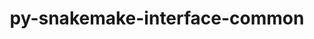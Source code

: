 ---
title: "py-snakemake-interface-common"
layout: cache
categories: [package, develop]
meta: {"versions": ["1.17.1", "1.17.3"], "compilers": ["gcc@=7.3.1"], "oss": ["amzn2"], "platforms": ["linux"], "targets": ["aarch64", "neoverse_n1", "x86_64_v3"], "stacks": ["aws-isc", "aws-isc-aarch64", "root"], "num_specs": 15, "num_specs_by_stack": {"root": 15, "aws-isc-aarch64": 10, "aws-isc": 5}}
spec_details: [{"hash": "gvpbl4q3suumnwa4h5j4ihdk5yqzsngp", "compiler": "gcc@=7.3.1", "versions": ["1.17.1"], "os": "amzn2", "platform": "linux", "target": "aarch64", "variants": ["build_system=python_pip"], "stacks": ["root", "aws-isc-aarch64"], "size": "-", "tarball": "https://binaries.spack.io/develop/build_cache/linux-amzn2-aarch64/gcc-7.3.1/py-snakemake-interface-common-1.17.1/linux-amzn2-aarch64-gcc-7.3.1-py-snakemake-interface-common-1.17.1-gvpbl4q3suumnwa4h5j4ihdk5yqzsngp.spack"}, {"hash": "j2prowazp655rctlfi6v63zpbpbca6fk", "compiler": "gcc@=7.3.1", "versions": ["1.17.3"], "os": "amzn2", "platform": "linux", "target": "aarch64", "variants": ["build_system=python_pip"], "stacks": ["root", "aws-isc-aarch64"], "size": "-", "tarball": "https://binaries.spack.io/develop/build_cache/linux-amzn2-aarch64/gcc-7.3.1/py-snakemake-interface-common-1.17.3/linux-amzn2-aarch64-gcc-7.3.1-py-snakemake-interface-common-1.17.3-j2prowazp655rctlfi6v63zpbpbca6fk.spack"}, {"hash": "7bvrcoh3wcxs3ewietuokqm53k5b5v4v", "compiler": "gcc@=7.3.1", "versions": ["1.17.3"], "os": "amzn2", "platform": "linux", "target": "aarch64", "variants": ["build_system=python_pip"], "stacks": ["root", "aws-isc-aarch64"], "size": "-", "tarball": "https://binaries.spack.io/develop/build_cache/linux-amzn2-aarch64/gcc-7.3.1/py-snakemake-interface-common-1.17.3/linux-amzn2-aarch64-gcc-7.3.1-py-snakemake-interface-common-1.17.3-7bvrcoh3wcxs3ewietuokqm53k5b5v4v.spack"}, {"hash": "g3gpr767xze53wzbruhzqquiwughyvx6", "compiler": "gcc@=7.3.1", "versions": ["1.17.3"], "os": "amzn2", "platform": "linux", "target": "aarch64", "variants": ["build_system=python_pip"], "stacks": ["root", "aws-isc-aarch64"], "size": "-", "tarball": "https://binaries.spack.io/develop/build_cache/linux-amzn2-aarch64/gcc-7.3.1/py-snakemake-interface-common-1.17.3/linux-amzn2-aarch64-gcc-7.3.1-py-snakemake-interface-common-1.17.3-g3gpr767xze53wzbruhzqquiwughyvx6.spack"}, {"hash": "zzkm4daq4uapwwpdvwc3geaookfn5gud", "compiler": "gcc@=7.3.1", "versions": ["1.17.3"], "os": "amzn2", "platform": "linux", "target": "aarch64", "variants": ["build_system=python_pip"], "stacks": ["root", "aws-isc-aarch64"], "size": "-", "tarball": "https://binaries.spack.io/develop/build_cache/linux-amzn2-aarch64/gcc-7.3.1/py-snakemake-interface-common-1.17.3/linux-amzn2-aarch64-gcc-7.3.1-py-snakemake-interface-common-1.17.3-zzkm4daq4uapwwpdvwc3geaookfn5gud.spack"}, {"hash": "ubbcq67ikvfsk5sxwn5xx4xplfxyexx5", "compiler": "gcc@=7.3.1", "versions": ["1.17.3"], "os": "amzn2", "platform": "linux", "target": "neoverse_n1", "variants": ["build_system=python_pip"], "stacks": ["root", "aws-isc-aarch64"], "size": "-", "tarball": "https://binaries.spack.io/develop/build_cache/linux-amzn2-neoverse_n1/gcc-7.3.1/py-snakemake-interface-common-1.17.3/linux-amzn2-neoverse_n1-gcc-7.3.1-py-snakemake-interface-common-1.17.3-ubbcq67ikvfsk5sxwn5xx4xplfxyexx5.spack"}, {"hash": "ec5ah6fhdobvwjfekx2v5c2lcwxuihw2", "compiler": "gcc@=7.3.1", "versions": ["1.17.3"], "os": "amzn2", "platform": "linux", "target": "neoverse_n1", "variants": ["build_system=python_pip"], "stacks": ["root", "aws-isc-aarch64"], "size": "-", "tarball": "https://binaries.spack.io/develop/build_cache/linux-amzn2-neoverse_n1/gcc-7.3.1/py-snakemake-interface-common-1.17.3/linux-amzn2-neoverse_n1-gcc-7.3.1-py-snakemake-interface-common-1.17.3-ec5ah6fhdobvwjfekx2v5c2lcwxuihw2.spack"}, {"hash": "pgvnlchhniwf554cbczji2boqmk64wy3", "compiler": "gcc@=7.3.1", "versions": ["1.17.1"], "os": "amzn2", "platform": "linux", "target": "neoverse_n1", "variants": ["build_system=python_pip"], "stacks": ["root", "aws-isc-aarch64"], "size": "-", "tarball": "https://binaries.spack.io/develop/build_cache/linux-amzn2-neoverse_n1/gcc-7.3.1/py-snakemake-interface-common-1.17.1/linux-amzn2-neoverse_n1-gcc-7.3.1-py-snakemake-interface-common-1.17.1-pgvnlchhniwf554cbczji2boqmk64wy3.spack"}, {"hash": "vj3ooo3zwqiocdefx5hbklck6npn677b", "compiler": "gcc@=7.3.1", "versions": ["1.17.3"], "os": "amzn2", "platform": "linux", "target": "neoverse_n1", "variants": ["build_system=python_pip"], "stacks": ["root", "aws-isc-aarch64"], "size": "-", "tarball": "https://binaries.spack.io/develop/build_cache/linux-amzn2-neoverse_n1/gcc-7.3.1/py-snakemake-interface-common-1.17.3/linux-amzn2-neoverse_n1-gcc-7.3.1-py-snakemake-interface-common-1.17.3-vj3ooo3zwqiocdefx5hbklck6npn677b.spack"}, {"hash": "ma75gtn46fteui5ybqr7bidhsdmz7geq", "compiler": "gcc@=7.3.1", "versions": ["1.17.3"], "os": "amzn2", "platform": "linux", "target": "neoverse_n1", "variants": ["build_system=python_pip"], "stacks": ["root", "aws-isc-aarch64"], "size": "-", "tarball": "https://binaries.spack.io/develop/build_cache/linux-amzn2-neoverse_n1/gcc-7.3.1/py-snakemake-interface-common-1.17.3/linux-amzn2-neoverse_n1-gcc-7.3.1-py-snakemake-interface-common-1.17.3-ma75gtn46fteui5ybqr7bidhsdmz7geq.spack"}, {"hash": "7gmdxmtuma6ipm3zf6br7mqelyerzghf", "compiler": "gcc@=7.3.1", "versions": ["1.17.3"], "os": "amzn2", "platform": "linux", "target": "x86_64_v3", "variants": ["build_system=python_pip"], "stacks": ["aws-isc", "root"], "size": "-", "tarball": "https://binaries.spack.io/develop/build_cache/linux-amzn2-x86_64_v3/gcc-7.3.1/py-snakemake-interface-common-1.17.3/linux-amzn2-x86_64_v3-gcc-7.3.1-py-snakemake-interface-common-1.17.3-7gmdxmtuma6ipm3zf6br7mqelyerzghf.spack"}, {"hash": "sv4oxe4ujhpaysaunmrmoemaycl5ng7q", "compiler": "gcc@=7.3.1", "versions": ["1.17.1"], "os": "amzn2", "platform": "linux", "target": "x86_64_v3", "variants": ["build_system=python_pip"], "stacks": ["aws-isc", "root"], "size": "-", "tarball": "https://binaries.spack.io/develop/build_cache/linux-amzn2-x86_64_v3/gcc-7.3.1/py-snakemake-interface-common-1.17.1/linux-amzn2-x86_64_v3-gcc-7.3.1-py-snakemake-interface-common-1.17.1-sv4oxe4ujhpaysaunmrmoemaycl5ng7q.spack"}, {"hash": "3f5csjbc3cech3womgdrtqgeb3gkkav5", "compiler": "gcc@=7.3.1", "versions": ["1.17.3"], "os": "amzn2", "platform": "linux", "target": "x86_64_v3", "variants": ["build_system=python_pip"], "stacks": ["aws-isc", "root"], "size": "-", "tarball": "https://binaries.spack.io/develop/build_cache/linux-amzn2-x86_64_v3/gcc-7.3.1/py-snakemake-interface-common-1.17.3/linux-amzn2-x86_64_v3-gcc-7.3.1-py-snakemake-interface-common-1.17.3-3f5csjbc3cech3womgdrtqgeb3gkkav5.spack"}, {"hash": "sx4fuq2ez7vmb2qmrrnguga2rd6a5ss6", "compiler": "gcc@=7.3.1", "versions": ["1.17.3"], "os": "amzn2", "platform": "linux", "target": "x86_64_v3", "variants": ["build_system=python_pip"], "stacks": ["aws-isc", "root"], "size": "-", "tarball": "https://binaries.spack.io/develop/build_cache/linux-amzn2-x86_64_v3/gcc-7.3.1/py-snakemake-interface-common-1.17.3/linux-amzn2-x86_64_v3-gcc-7.3.1-py-snakemake-interface-common-1.17.3-sx4fuq2ez7vmb2qmrrnguga2rd6a5ss6.spack"}, {"hash": "l3iz2t27sz26r4caazyxdrfkqxrjwxkm", "compiler": "gcc@=7.3.1", "versions": ["1.17.3"], "os": "amzn2", "platform": "linux", "target": "x86_64_v3", "variants": ["build_system=python_pip"], "stacks": ["aws-isc", "root"], "size": "-", "tarball": "https://binaries.spack.io/develop/build_cache/linux-amzn2-x86_64_v3/gcc-7.3.1/py-snakemake-interface-common-1.17.3/linux-amzn2-x86_64_v3-gcc-7.3.1-py-snakemake-interface-common-1.17.3-l3iz2t27sz26r4caazyxdrfkqxrjwxkm.spack"}]
---